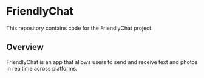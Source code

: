 # FriendlyChat

This repository contains code for the FriendlyChat project.

## Overview

FriendlyChat is an app that allows users to send and receive text and photos in realtime across platforms.

